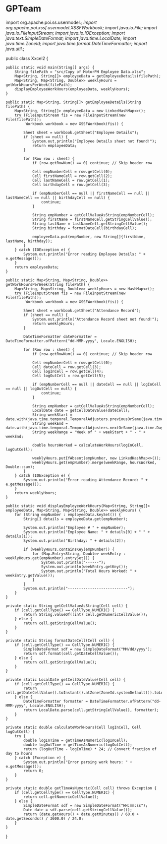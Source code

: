 # GPTeam
import org.apache.poi.ss.usermodel.*;
import org.apache.poi.xssf.usermodel.XSSFWorkbook;
import java.io.File;
import java.io.FileInputStream;
import java.io.IOException;
import java.text.SimpleDateFormat;
import java.time.LocalDate;
import java.time.ZoneId;
import java.time.format.DateTimeFormatter;
import java.util.*;


public class Xxcel2 {

    public static void main(String[] args) {
        String filePath = "src/Copy of MotorPH Employee Data.xlsx";
        Map<String, String[]> employeeData = getEmployeeDetails(filePath);
        Map<String, Map<String, Double>> weeklyHours = getWorkHoursPerWeek(filePath);
        displayEmployeeWorkHours(employeeData, weeklyHours);
    }
    
    public static Map<String, String[]> getEmployeeDetails(String filePath) {
        Map<String, String[]> employeeData = new LinkedHashMap<>();
        try (FileInputStream fis = new FileInputStream(new File(filePath));
             Workbook workbook = new XSSFWorkbook(fis)) {
            
            Sheet sheet = workbook.getSheet("Employee Details");
            if (sheet == null) {
                System.out.println("Employee Details sheet not found!");
                return employeeData;
            }
            
            for (Row row : sheet) {
                if (row.getRowNum() == 0) continue; // Skip header row
                
                Cell empNumberCell = row.getCell(0);
                Cell firstNameCell = row.getCell(2);
                Cell lastNameCell = row.getCell(1);
                Cell birthdayCell = row.getCell(3);
                
                if (empNumberCell == null || firstNameCell == null || lastNameCell == null || birthdayCell == null) {
                    continue;
                }
                
                String empNumber = getCellValueAsString(empNumberCell);
                String firstName = firstNameCell.getStringCellValue();
                String lastName = lastNameCell.getStringCellValue();
                String birthday = formatDateCell(birthdayCell);
                
                employeeData.put(empNumber, new String[]{firstName, lastName, birthday});
            }
        } catch (IOException e) {
            System.out.println("Error reading Employee Details: " + e.getMessage());
        }
        return employeeData;
    }
    
    public static Map<String, Map<String, Double>> getWorkHoursPerWeek(String filePath) {
        Map<String, Map<String, Double>> weeklyHours = new HashMap<>();
        try (FileInputStream fis = new FileInputStream(new File(filePath));
             Workbook workbook = new XSSFWorkbook(fis)) {
            
            Sheet sheet = workbook.getSheet("Attendance Record");
            if (sheet == null) {
                System.out.println("Attendance Record sheet not found!");
                return weeklyHours;
            }
            
            DateTimeFormatter dateFormatter = DateTimeFormatter.ofPattern("dd-MMM-yyyy", Locale.ENGLISH);
            
            for (Row row : sheet) {
                if (row.getRowNum() == 0) continue; // Skip header row
                
                Cell empNumberCell = row.getCell(0);
                Cell dateCell = row.getCell(3);
                Cell logInCell = row.getCell(4);
                Cell logOutCell = row.getCell(5);
                
                if (empNumberCell == null || dateCell == null || logInCell == null || logOutCell == null) {
                    continue;
                }
                
                String empNumber = getCellValueAsString(empNumberCell);
                LocalDate date = getCellDateValue(dateCell);
                String weekStart = date.with(java.time.temporal.TemporalAdjusters.previousOrSame(java.time.DayOfWeek.MONDAY)).format(dateFormatter);
                String weekEnd = date.with(java.time.temporal.TemporalAdjusters.nextOrSame(java.time.DayOfWeek.FRIDAY)).format(dateFormatter);
                String weekRange = "Week of " + weekStart + " - " + weekEnd;
                
                double hoursWorked = calculateWorkHours(logInCell, logOutCell);
                
                weeklyHours.putIfAbsent(empNumber, new LinkedHashMap<>());
                weeklyHours.get(empNumber).merge(weekRange, hoursWorked, Double::sum);
            }
        } catch (IOException e) {
            System.out.println("Error reading Attendance Record: " + e.getMessage());
        }
        return weeklyHours;
    }
    
    public static void displayEmployeeWorkHours(Map<String, String[]> employeeData, Map<String, Map<String, Double>> weeklyHours) {
        for (String empNumber : employeeData.keySet()) {
            String[] details = employeeData.get(empNumber);
            
            System.out.println("Employee # " + empNumber);
            System.out.println("Employee Name: " + details[0] + " " + details[1]);
            System.out.println("Birthday: " + details[2]);
            
            if (weeklyHours.containsKey(empNumber)) {
                for (Map.Entry<String, Double> weekEntry : weeklyHours.get(empNumber).entrySet()) {
                    System.out.println("------");
                    System.out.println(weekEntry.getKey());
                    System.out.println("Total Hours Worked: " + weekEntry.getValue());
                }
            }
            System.out.println("---------------------------");
        }
    }
    
    private static String getCellValueAsString(Cell cell) {
        if (cell.getCellType() == CellType.NUMERIC) {
            return String.valueOf((int) cell.getNumericCellValue());
        } else {
            return cell.getStringCellValue();
        }
    }
    
    private static String formatDateCell(Cell cell) {
        if (cell.getCellType() == CellType.NUMERIC) {
            SimpleDateFormat sdf = new SimpleDateFormat("MM/dd/yyyy");
            return sdf.format(cell.getDateCellValue());
        } else {
            return cell.getStringCellValue();
        }
    }
    
    private static LocalDate getCellDateValue(Cell cell) {
        if (cell.getCellType() == CellType.NUMERIC) {
            return cell.getDateCellValue().toInstant().atZone(ZoneId.systemDefault()).toLocalDate();
        } else {
            DateTimeFormatter formatter = DateTimeFormatter.ofPattern("dd-MMM-yyyy", Locale.ENGLISH);
            return LocalDate.parse(cell.getStringCellValue(), formatter);
        }
    }
    
    private static double calculateWorkHours(Cell logInCell, Cell logOutCell) {
        try {
            double logInTime = getTimeAsNumeric(logInCell);
            double logOutTime = getTimeAsNumeric(logOutCell);
            return (logOutTime - logInTime) * 24; // Convert fraction of day to hours
        } catch (Exception e) {
            System.out.println("Error parsing work hours: " + e.getMessage());
            return 0;
        }
    }
    
    private static double getTimeAsNumeric(Cell cell) throws Exception {
        if (cell.getCellType() == CellType.NUMERIC) {
            return cell.getNumericCellValue();
        } else {
            SimpleDateFormat sdf = new SimpleDateFormat("HH:mm:ss");
            Date date = sdf.parse(cell.getStringCellValue());
            return (date.getHours() + date.getMinutes() / 60.0 + date.getSeconds() / 3600.0) / 24.0;
        }
    }

}

